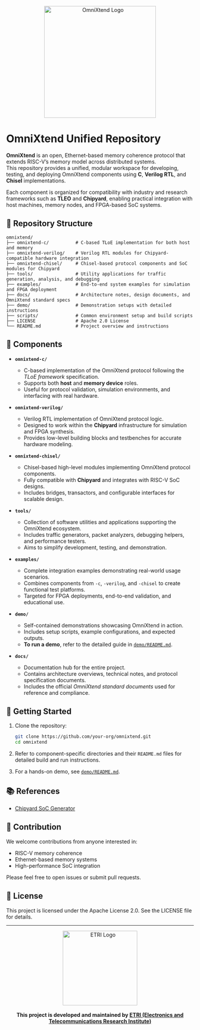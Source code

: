 <p align="center">
  <img src="docs/logo/omnixtend-logo.png" alt="OmniXtend Logo" width="300"/>
</p>

# OmniXtend Unified Repository

**OmniXtend** is an open, Ethernet-based memory coherence protocol that extends RISC-V’s memory model across distributed systems.  
This repository provides a unified, modular workspace for developing, testing, and deploying OmniXtend components using **C**, **Verilog RTL**, and **Chisel** implementations.

Each component is organized for compatibility with industry and research frameworks such as **TLEO** and **Chipyard**, enabling practical integration with host machines, memory nodes, and FPGA-based SoC systems.

## 📁 Repository Structure

```
omnixtend/
├── omnixtend-c/          # C-based TLoE implementation for both host and memory
├── omnixtend-verilog/    # Verilog RTL modules for Chipyard-compatible hardware integration
├── omnixtend-chisel/     # Chisel-based protocol components and SoC modules for Chipyard
├── tools/                # Utility applications for traffic generation, analysis, and debugging
├── examples/             # End-to-end system examples for simulation and FPGA deployment
├── docs/                 # Architecture notes, design documents, and OmniXtend standard specs
├── demo/                 # Demonstration setups with detailed instructions
├── scripts/              # Common environment setup and build scripts
├── LICENSE               # Apache 2.0 License
└── README.md             # Project overview and instructions
```

## 🔧 Components

- **`omnixtend-c/`**
  - C-based implementation of the OmniXtend protocol following the *TLoE framework* specification.
  - Supports both **host** and **memory device** roles.
  - Useful for protocol validation, simulation environments, and interfacing with real hardware.

- **`omnixtend-verilog/`**
  - Verilog RTL implementation of OmniXtend protocol logic.
  - Designed to work within the **Chipyard** infrastructure for simulation and FPGA synthesis.
  - Provides low-level building blocks and testbenches for accurate hardware modeling.

- **`omnixtend-chisel/`**
  - Chisel-based high-level modules implementing OmniXtend protocol components.
  - Fully compatible with **Chipyard** and integrates with RISC-V SoC designs.
  - Includes bridges, transactors, and configurable interfaces for scalable design.

- **`tools/`**
  - Collection of software utilities and applications supporting the OmniXtend ecosystem.
  - Includes traffic generators, packet analyzers, debugging helpers, and performance testers.
  - Aims to simplify development, testing, and demonstration.

- **`examples/`**
  - Complete integration examples demonstrating real-world usage scenarios.
  - Combines components from `-c`, `-verilog`, and `-chisel` to create functional test platforms.
  - Targeted for FPGA deployments, end-to-end validation, and educational use.

- **`demo/`**
  - Self-contained demonstrations showcasing OmniXtend in action.
  - Includes setup scripts, example configurations, and expected outputs.
  - **To run a demo**, refer to the detailed guide in [`demo/README.md`](demo/README.md).

- **`docs/`**
  - Documentation hub for the entire project.
  - Contains architecture overviews, technical notes, and protocol specification documents.
  - Includes the official *OmniXtend standard documents* used for reference and compliance.

## 🚀 Getting Started

1. Clone the repository:
   ```bash
   git clone https://github.com/your-org/omnixtend.git
   cd omnixtend
   ```

2. Refer to component-specific directories and their `README.md` files for detailed build and run instructions.

3. For a hands-on demo, see [`demo/README.md`](demo/README.md).

## 📚 References

- [Chipyard SoC Generator](https://chipyard.readthedocs.io)

## 🤝 Contribution

We welcome contributions from anyone interested in:

- RISC-V memory coherence  
- Ethernet-based memory systems  
- High-performance SoC integration  

Please feel free to open issues or submit pull requests.

## 📜 License

This project is licensed under the Apache License 2.0. See the LICENSE file for details.

---

<div align="center">
  <img src="docs/logo/ETRI_CI_01.png" alt="ETRI Logo" width="200">
  <br><br>
  <strong>This project is developed and maintained by <a href="https://www.etri.re.kr/">ETRI (Electronics and Telecommunications Research Institute)</a></strong>
</div>
